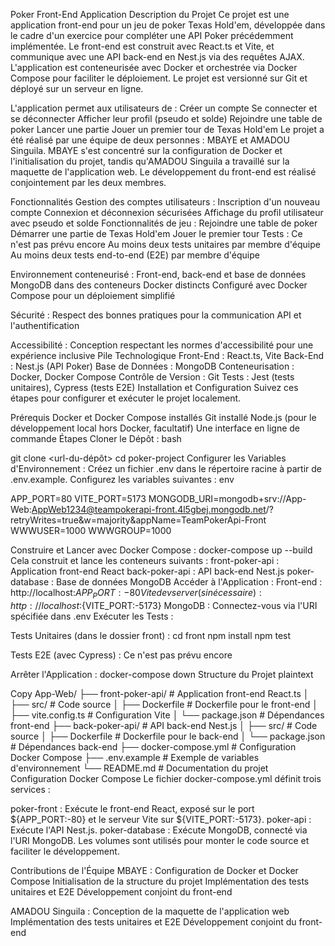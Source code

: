 Poker Front-End Application
Description du Projet
Ce projet est une application front-end pour un jeu de poker Texas Hold'em, développée dans le cadre d'un exercice pour compléter une 
API Poker précédemment implémentée. Le front-end est construit avec React.ts et Vite, et communique avec une API back-end en Nest.js via des requêtes AJAX. 
L'application est conteneurisée avec Docker et orchestrée via Docker Compose pour faciliter le déploiement. Le projet est versionné sur Git et déployé sur un serveur en ligne.

L'application permet aux utilisateurs de :
Créer un compte
Se connecter et se déconnecter
Afficher leur profil (pseudo et solde)
Rejoindre une table de poker
Lancer une partie
Jouer un premier tour de Texas Hold'em
Le projet a été réalisé par une équipe de deux personnes : MBAYE et AMADOU Singuila. MBAYE s'est concentré sur la configuration de Docker et l'initialisation du projet, 
tandis qu'AMADOU Singuila a travaillé sur la maquette de l'application web. Le développement du front-end est réalisé conjointement par les deux membres.

Fonctionnalités
Gestion des comptes utilisateurs :
Inscription d'un nouveau compte
Connexion et déconnexion sécurisées
Affichage du profil utilisateur avec pseudo et solde
Fonctionnalités de jeu :
Rejoindre une table de poker
Démarrer une partie de Texas Hold'em
Jouer le premier tour
Tests :
Ce n'est pas prévu encore
Au moins deux tests unitaires par membre d'équipe
Au moins deux tests end-to-end (E2E) par membre d'équipe

Environnement conteneurisé :
Front-end, back-end et base de données MongoDB dans des conteneurs Docker distincts
Configuré avec Docker Compose pour un déploiement simplifié

Sécurité :
Respect des bonnes pratiques pour la communication API et l'authentification

Accessibilité :
Conception respectant les normes d'accessibilité pour une expérience inclusive
Pile Technologique
Front-End : React.ts, Vite
Back-End : Nest.js (API Poker)
Base de Données : MongoDB
Conteneurisation : Docker, Docker Compose
Contrôle de Version : Git
Tests : Jest (tests unitaires), Cypress (tests E2E)
Installation et Configuration
Suivez ces étapes pour configurer et exécuter le projet localement.

Prérequis
Docker et Docker Compose installés
Git installé
Node.js (pour le développement local hors Docker, facultatif)
Une interface en ligne de commande
Étapes
Cloner le Dépôt :
bash

git clone <url-du-dépôt>
cd poker-project
Configurer les Variables d'Environnement :
Créez un fichier .env dans le répertoire racine à partir de .env.example.
Configurez les variables suivantes :
env

APP_PORT=80
VITE_PORT=5173
MONGODB_URI=mongodb+srv://App-Web:AppWeb1234@teampokerapi-front.4l5gbej.mongodb.net/?retryWrites=true&w=majority&appName=TeamPokerApi-Front
WWWUSER=1000
WWWGROUP=1000

Construire et Lancer avec Docker Compose :
docker-compose up --build
Cela construit et lance les conteneurs suivants :
front-poker-api : Application front-end React
back-poker-api : API back-end Nest.js
poker-database : Base de données MongoDB
Accéder à l'Application :
Front-end : http://localhost:${APP_PORT:-80}
Vite dev server (si nécessaire) : http://localhost:${VITE_PORT:-5173}
MongoDB : Connectez-vous via l'URI spécifiée dans .env
Exécuter les Tests :

Tests Unitaires (dans le dossier front) :
cd front
npm install
npm test

Tests E2E (avec Cypress) :
Ce n'est pas prévu encore

Arrêter l'Application :
docker-compose down
Structure du Projet
plaintext

Copy
App-Web/
├── front-poker-api/                    # Application front-end React.ts
│   ├── src/                  # Code source
│   ├── Dockerfile            # Dockerfile pour le front-end
│   ├── vite.config.ts        # Configuration Vite
│   └── package.json          # Dépendances front-end
├── back-poker-api/                      # API back-end Nest.js
│   ├── src/                  # Code source
│   ├── Dockerfile            # Dockerfile pour le back-end
│   └── package.json          # Dépendances back-end
├── docker-compose.yml        # Configuration Docker Compose
├── .env.example              # Exemple de variables d'environnement
└── README.md                 # Documentation du projet
Configuration Docker Compose
Le fichier docker-compose.yml définit trois services :

poker-front : Exécute le front-end React, exposé sur le port ${APP_PORT:-80} et le serveur Vite sur ${VITE_PORT:-5173}.
poker-api : Exécute l'API Nest.js.
poker-database : Exécute MongoDB, connecté via l'URI MongoDB.
Les volumes sont utilisés pour monter le code source et faciliter le développement.

Contributions de l'Équipe
MBAYE :
Configuration de Docker et Docker Compose
Initialisation de la structure du projet
Implémentation des tests unitaires et E2E
Développement conjoint du front-end

AMADOU Singuila :
Conception de la maquette de l'application web
Implémentation des tests unitaires et E2E
Développement conjoint du front-end

